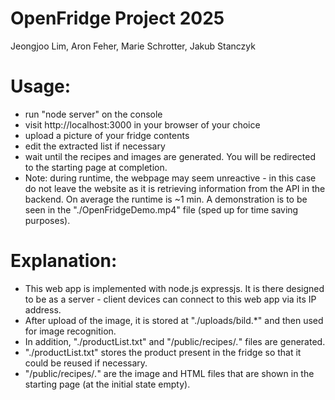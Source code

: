 # OpenFridge Project 2025
Jeongjoo Lim, Aron Feher, Marie Schrotter, Jakub Stanczyk

# Usage: 

* run "node server" on the console
* visit http://localhost:3000 in your browser of your choice
* upload a picture of your fridge contents
* edit the extracted list if necessary
* wait until the recipes and images are generated. You will be redirected to the starting page at completion.
* Note: during runtime, the webpage may seem unreactive - in this case do not leave the website as it is retrieving information from the API in the backend. On average the runtime is ~1 min. A demonstration is to be seen in the "./OpenFridgeDemo.mp4" file (sped up for time saving purposes).

# Explanation:

* This web app is implemented with node.js expressjs. It is there designed to be as a server - client devices can connect to this web app via its IP address.
* After upload of the image, it is stored at "./uploads/bild.*" and then used for image recognition. 
* In addition, "./productList.txt" and "/public/recipes/*.*" files are generated.
* "./productList.txt" stores the product present in the fridge so that it could be reused if necessary.
* "/public/recipes/*.*" are the image and HTML files that are shown in the starting page (at the initial state empty). 


